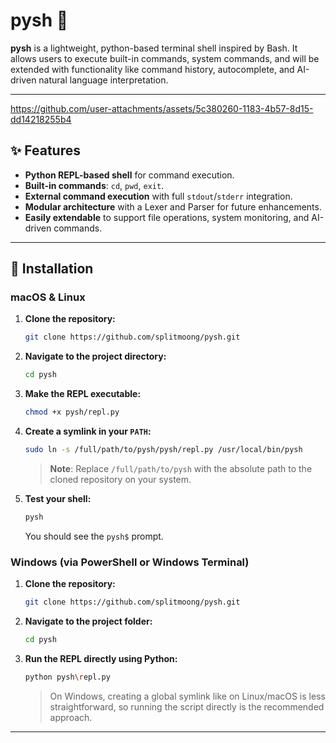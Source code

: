 # pysh 🐚

**pysh** is a lightweight, python-based terminal shell inspired by Bash.
 It allows users to execute built-in commands, system commands, and will be extended with functionality like command history, autocomplete, and AI-driven natural language interpretation.

---

https://github.com/user-attachments/assets/5c380260-1183-4b57-8d15-dd14218255b4

## ✨ Features

- **Python REPL-based shell** for command execution.
- **Built-in commands**: `cd`, `pwd`, `exit`.
- **External command execution** with full `stdout`/`stderr` integration.
- **Modular architecture** with a Lexer and Parser for future enhancements.
- **Easily extendable** to support file operations, system monitoring, and AI-driven commands.

---

## 🚀 Installation

### macOS & Linux

1.  **Clone the repository:**
    ```bash
    git clone https://github.com/splitmoong/pysh.git
    ```

2.  **Navigate to the project directory:**
    ```bash
    cd pysh
    ```

3.  **Make the REPL executable:**
    ```bash
    chmod +x pysh/repl.py
    ```

4.  **Create a symlink in your `PATH`:**
    ```bash
    sudo ln -s /full/path/to/pysh/pysh/repl.py /usr/local/bin/pysh
    ```
    > **Note**: Replace `/full/path/to/pysh` with the absolute path to the cloned repository on your system.

5.  **Test your shell:**
    ```bash
    pysh
    ```
    You should see the `pysh$` prompt.

### Windows (via PowerShell or Windows Terminal)

1.  **Clone the repository:**
    ```bash
    git clone https://github.com/splitmoong/pysh.git
    ```

2.  **Navigate to the project folder:**
    ```bash
    cd pysh
    ```

3.  **Run the REPL directly using Python:**
    ```bash
    python pysh\repl.py
    ```
    > On Windows, creating a global symlink like on Linux/macOS is less straightforward, so running the script directly is the recommended approach.

---
<!--
## 📁 Project Structure
--!>